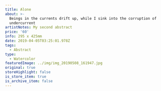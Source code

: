 ```yaml
---
title: Alone
about: >-
  Beings in the currents drift up, while I sink into the corruption of the
  undercurrent 
artistNotes: My second abstract
price: '60'
info: 295 x 425mm
date: 2019-04-05T03:25:01.978Z
tags:
  - Abstract
type:
  - Watercolor
featuredImage: ../img/img_20190508_161947.jpg
original: true
storeHighlight: false
is_store_item: true
is_archive_item: false
---
```


